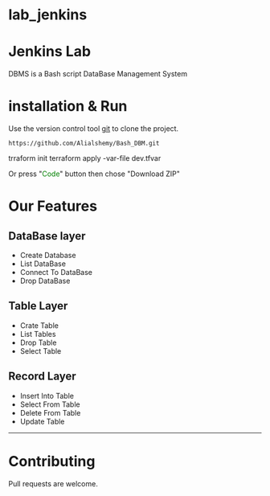 # lab_jenkins
# Jenkins Lab

DBMS is a Bash script DataBase Management System

# installation & Run
Use the version control tool [git](https://git-scm.com/) to clone the project.

    https://github.com/Alialshemy/Bash_DBM.git
   
   trraform init 
   terraform  apply -var-file dev.tfvar

Or press "<span style="color:green">Code</span>" button then chose "Download ZIP"

# Our Features

## DataBase layer

- Create Database
- List DataBase
- Connect To DataBase
- Drop DataBase

## Table Layer

- Crate Table
- List Tables
- Drop Table
- Select Table

## Record Layer

- Insert Into Table
- Select From Table
- Delete From Table
- Update Table
---

# Contributing
Pull requests are welcome.

